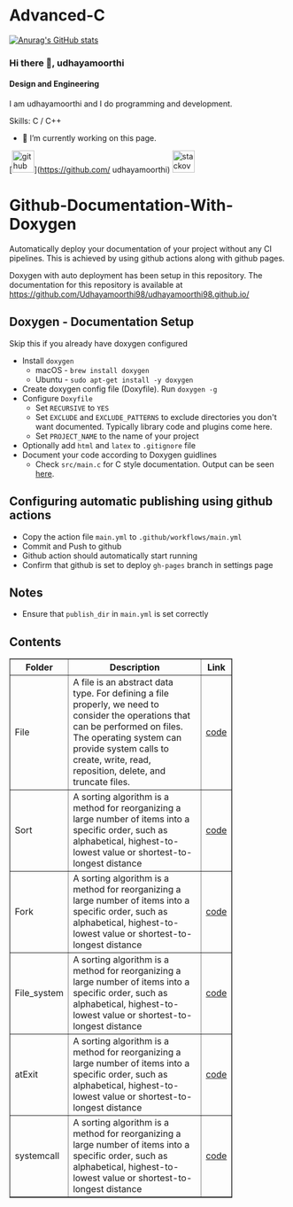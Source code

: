 # Advanced-C

[![Anurag's GitHub stats](https://github-readme-stats.vercel.app/api?username=udhayamoorthi369)](https://github.com/anuraghazra/github-readme-stats)


### Hi there 👋, udhayamoorthi
#### Design and Engineering
I am udhayamoorthi and I do programming and development.

Skills: C / C++ 

- 🔭 I’m currently working on this page. 


[<img src='https://cdn.jsdelivr.net/npm/simple-icons@3.0.1/icons/github.svg' alt='github' height='40'>](https://github.com/         udhayamoorthi)  [<img src='https://cdn.jsdelivr.net/npm/simple-icons@3.0.1/icons/stackoverflow.svg' alt='stackoverflow' height='40'>](https://stackoverflow.com/users/https://stackexchange.com/users/22656471/udhayamoorthi) 

# Github-Documentation-With-Doxygen

Automatically deploy your documentation of your project without any CI pipelines. This is achieved by using github actions along with github pages.

Doxygen with auto deployment has been setup in this repository. The documentation for this repository is available at https://github.com/Udhayamoorthi98/udhayamoorthi98.github.io/

## Doxygen - Documentation Setup
Skip this if you already have doxygen configured 
* Install `doxygen`
    * macOS - `brew install doxygen`
    * Ubuntu - `sudo apt-get install -y doxygen`
* Create doxygen config file (Doxyfile). Run `doxygen -g`
* Configure `Doxyfile`
    * Set `RECURSIVE` to `YES`
    * Set `EXCLUDE` and `EXCLUDE_PATTERNS` to exclude directories you don't want documented. Typically library code and plugins come here. 
    * Set `PROJECT_NAME` to the name of your project
* Optionally add `html` and `latex` to `.gitignore` file
* Document your code according to Doxygen guidlines
    * Check `src/main.c` for C style documentation. Output can be seen [here](https://udhayamoorthi98.github.io/).
   
## Configuring automatic publishing using github actions
* Copy the action file `main.yml` to `.github/workflows/main.yml`
* Commit and Push to github
* Github action should automatically start running
* Confirm that github is set to deploy `gh-pages` branch in settings page

## Notes
* Ensure that `publish_dir` in `main.yml` is set correctly

<h2> Contents </h2>

<table style = "width : 80%" border = "1px solid black"> 
<tr>
<th>Folder</th>
<th>Description</th>
<th>Link</th>
</tr>


<tr>
<td> File </td>
<td> A file is an abstract data type. For defining a file properly, we need to consider the operations that can be performed on files. The operating system can provide system calls to create, write, read, reposition, delete, and truncate files.
</td>
<td><a href="https://github.com/Udhayamoorthi369/Advanced-C/tree/main/FILES"> code </a></td>
</tr>

  
<tr>
<td> Sort </td>
<td> A sorting algorithm is a method for reorganizing a large number of items into a specific order, such as alphabetical, highest-to-lowest value or shortest-to-longest distance
</td>
<td><a href="https://github.com/Udhayamoorthi369/Advanced-C/tree/main/SORTING"> code </a></td>
</tr>

   
<tr>
<td> Fork </td>
<td> A sorting algorithm is a method for reorganizing a large number of items into a specific order, such as alphabetical, highest-to-lowest value or shortest-to-longest distance
</td>
<td><a href="https://github.com/Udhayamoorthi369/Advanced-C/tree/main/Fork"> code </a></td>
</tr>
   
<tr>
<td> File_system </td>
<td> A sorting algorithm is a method for reorganizing a large number of items into a specific order, such as alphabetical, highest-to-lowest value or shortest-to-longest distance
</td>
<td><a href="https://github.com/Udhayamoorthi369/Advanced-C/tree/main/File_system"> code </a></td>
</tr>

  
 <tr>
<td> atExit </td>
<td> A sorting algorithm is a method for reorganizing a large number of items into a specific order, such as alphabetical, highest-to-lowest value or shortest-to-longest distance
</td>
<td><a href="https://github.com/Udhayamoorthi369/Advanced-C/tree/main/atEXIT"> code </a></td>
</tr>
   
  <tr>
<td> systemcall </td>
<td> A sorting algorithm is a method for reorganizing a large number of items into a specific order, such as alphabetical, highest-to-lowest value or shortest-to-longest distance
</td>
<td><a href="https://github.com/Udhayamoorthi369/Advanced-C/tree/main/systemcalls"> code </a></td>
</tr>
